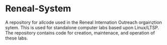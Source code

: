 # Reneal-System
A repository for allcode used in the Reneal Internation Outreach orgainztion sytem. This is used for standalone computer labs based upon Linux/LTSP.
The repository contains code for creation, maintenace, and operation of these labs. 
